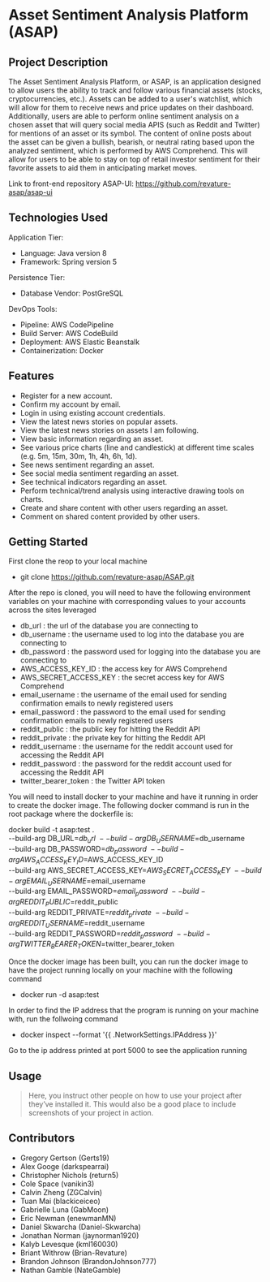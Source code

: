 # Asset Sentiment Analysis Platform (ASAP)

## Project Description

The Asset Sentiment Analysis Platform, or ASAP, is an application designed to allow users the ability to track and follow various financial assets (stocks, cryptocurrencies, etc.). Assets can be added to a user's watchlist, which will allow for them to receive news and price updates on their dashboard. Additionally, users are able to perform online sentiment analysis on a chosen asset that will query social media APIS (such as Reddit and Twitter) for mentions of an asset or its symbol. The content of online posts about the asset can be given a bullish, bearish, or neutral rating based upon the analyzed sentiment, which is performed by AWS Comprehend. This will allow for users to be able to stay on top of retail investor sentiment for their favorite assets to aid them in anticipating market moves.

Link to front-end repository ASAP-UI: https://github.com/revature-asap/asap-ui

## Technologies Used

Application Tier:
  - Language: Java version 8
  - Framework: Spring version 5
  
Persistence Tier:
  - Database Vendor: PostGreSQL 
  
DevOps Tools:
  - Pipeline: AWS CodePipeline
  - Build Server: AWS CodeBuild
  - Deployment: AWS Elastic Beanstalk
  - Containerization: Docker

## Features

* Register for a new account.
* Confirm my account by email.
* Login in using existing account credentials.
* View the latest news stories on popular assets.
* View the latest news stories on assets I am following.
* View basic information regarding an asset.
* See various price charts (line and candlestick) at different time scales (e.g. 5m, 15m, 30m, 1h, 4h, 6h, 1d).
* See news sentiment regarding an asset.
* See social media sentiment regarding an asset.
* See technical indicators regarding an asset.
* Perform technical/trend analysis using interactive drawing tools on charts.
* Create and share content with other users regarding an asset.
* Comment on shared content provided by other users.

## Getting Started

First clone the reop to your local machine

- git clone https://github.com/revature-asap/ASAP.git

After the repo is cloned, you will need to have the following environment variables on your machine with corresponding values to your accounts across the sites leveraged

- db_url : the url of the database you are connecting to
- db_username : the username used to log into the database you are connecting to
- db_password : the password used for logging into the database you are connecting to
- AWS_ACCESS_KEY_ID : the access key for AWS Comprehend
- AWS_SECRET_ACCESS_KEY : the secret access key for AWS Comprehend
- email_username : the username of the email used for sending confirmation emails to newly registered users
- email_password : the password to the email used for sending confirmation emails to newly registered users
- reddit_public : the public key for hitting the Reddit API
- reddit_private : the private key for hitting the Reddit API
- reddit_username : the username for the reddit account used for accessing the Reddit API
- reddit_password : the password for the reddit account used for accessing the Reddit API
- twitter_bearer_token : the Twitter API token

You will need to install docker to your machine and have it running in order to create the docker image. The following docker command is run in the root package where the dockerfile is:

docker build -t asap:test . \
--build-arg DB_URL=$db_url \
--build-arg DB_USERNAME=$db_username \
--build-arg DB_PASSWORD=$db_password \
--build-arg AWS_ACCESS_KEY_ID=$AWS_ACCESS_KEY_ID \
--build-arg AWS_SECRET_ACCESS_KEY=$AWS_SECRET_ACCESS_KEY \
--build-arg EMAIL_USERNAME=$email_username \
--build-arg EMAIL_PASSWORD=$email_password \
--build-arg REDDIT_PUBLIC=$reddit_public \
--build-arg REDDIT_PRIVATE=$reddit_private \
--build-arg REDDIT_USERNAME=$reddit_username \
--build-arg REDDIT_PASSWORD=$reddit_password \
--build-arg TWITTER_BEARER_TOKEN=$twitter_bearer_token

Once the docker image has been built, you can run the docker image to have the project running locally on your machine with the following command

- docker run -d asap:test

In order to find the IP address that the program is running on your machine with, run the follwoing command

- docker inspect --format '{{ .NetworkSettings.IPAddress }}' <name of Docker app>

Go to the ip address printed at port 5000 to see the application running

## Usage

> Here, you instruct other people on how to use your project after they’ve installed it. This would also be a good place to include screenshots of your project in action.

## Contributors

- Gregory Gertson (Gerts19)
- Alex Googe (darkspearrai)
- Christopher Nichols (return5)
- Cole Space (vanikin3)
- Calvin Zheng (ZGCalvin)
- Tuan Mai (blackiceiceo)
- Gabrielle Luna (GabMoon)
- Eric Newman (enewmanMN)
- Daniel Skwarcha (Daniel-Skwarcha)
- Jonathan Norman (jaynorman1920)
- Kalyb Levesque (kml160030)
- Briant Withrow (Brian-Revature)
- Brandon Johnson (BrandonJohnson777)
- Nathan Gamble (NateGamble)
